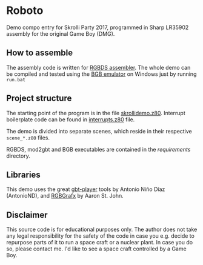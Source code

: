 Roboto
===============
Demo compo entry for Skrolli Party 2017,
programmed in Sharp LR35902 assembly for the original Game Boy (DMG).


How to assemble
---------------
The assembly code is written for [RGBDS assembler](https://github.com/rednex/rgbds). The whole demo can be compiled and tested using the [BGB emulator](http://bgb.bircd.org/) on Windows just by running `run.bat`

Project structure
-----------------
The starting point of the program is in the file [skrollidemo.z80](skrollidemo.z80). Interrupt boilerplate code can be found in [interrupts.z80](interrupts.z80) file.

The demo is divided into separate scenes, which reside in their respective `scene_*.z80` files.

RGBDS, mod2gbt and BGB executables are contained in the *requirements* directory.

Libraries
---------
This demo uses the great [gbt-player](https://github.com/AntonioND/gbt-player) tools by Antonio Niño Díaz (AntonioND), and [RGBGrafx](http://www.aaronstj.com/files/rgbgrafx.zip) by Aaron St. John.

Disclaimer
----------
This source code is for educational purposes only. The author does not take any legal responsibility for the safety of the code in case you e.g. decide to repurpose parts of it to run a space craft or a nuclear plant. In case you do so, please contact me. I'd like to see a space craft controlled by a Game Boy.
